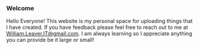 ### Welcome

Hello Everyone! This website is my personal space for uploading things that I have created. If you have feedback please feel free to reach out to me at William.Leaver.IT@gmail.com. I am always learning so I appreciate anything you can provide be it large or small! 
